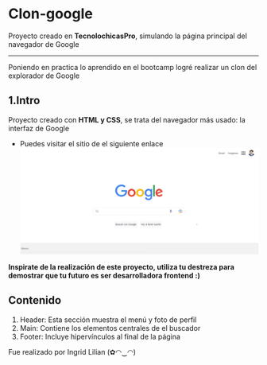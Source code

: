 # Clon-google
Proyecto creado en **TecnolochicasPro**, simulando la página principal del navegador de Google
******
Poniendo en practica lo aprendido en el bootcamp logré realizar un clon del explorador de Google
## 1.Intro
Proyecto creado con **HTML y CSS**, se trata del navegador más usado: la interfaz de Google
* Puedes visitar el sitio de el siguiente enlace
![Clon de Google](imagenes/Captura-Clon.jpeg)

**Inspirate de la realización de este proyecto, utiliza tu destreza para demostrar que tu futuro es ser desarrolladora frontend :)**
## Contenido
1. Header:
Esta sección muestra el menú y foto de perfil
2. Main:
Contiene los elementos centrales de el buscador
3. Footer:
Incluye hipervínculos al final de la página

Fue realizado por Ingrid Lilian (✿◠‿◠)
